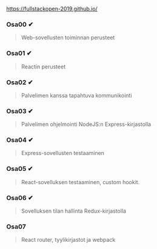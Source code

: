 https://fullstackopen-2019.github.io/

### Osa00 ✔
> Web-sovellusten toiminnan perusteet
### Osa01 ✔
> Reactin perusteet
### Osa02 ✔
> Palvelimen kanssa tapahtuva kommunikointi
### Osa03 ✔
> Palvelimen ohjelmointi NodeJS:n Express-kirjastolla
### Osa04 ✔
> Express-sovellusten testaaminen
### Osa05 ✔
> React-sovelluksen testaaminen, custom hookit.
### Osa06 ✔
> Sovelluksen tilan hallinta Redux-kirjastolla
### Osa07 
> React router, tyylikirjastot ja webpack
